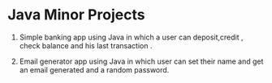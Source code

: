 # Java Minor Projects

1. Simple banking app using Java in which a user can deposit,credit , check balance and his last transaction .

2. Email generator app using Java in which user can set their name and get an email generated and a random password.



